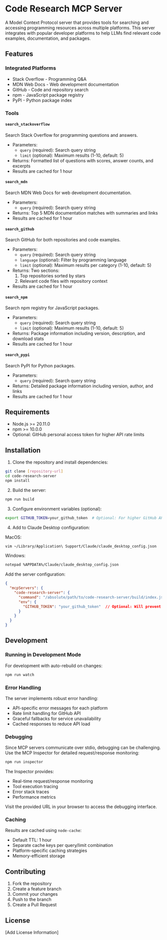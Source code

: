 # Code Research MCP Server

A Model Context Protocol server that provides tools for searching and accessing programming resources across multiple platforms. This server integrates with popular developer platforms to help LLMs find relevant code examples, documentation, and packages.

## Features

### Integrated Platforms
- Stack Overflow - Programming Q&A
- MDN Web Docs - Web development documentation
- GitHub - Code and repository search
- npm - JavaScript package registry
- PyPI - Python package index

### Tools

#### `search_stackoverflow`
Search Stack Overflow for programming questions and answers.
- Parameters:
  - `query` (required): Search query string
  - `limit` (optional): Maximum results (1-10, default: 5)
- Returns: Formatted list of questions with scores, answer counts, and excerpts
- Results are cached for 1 hour

#### `search_mdn`
Search MDN Web Docs for web development documentation.
- Parameters:
  - `query` (required): Search query string
- Returns: Top 5 MDN documentation matches with summaries and links
- Results are cached for 1 hour

#### `search_github`
Search GitHub for both repositories and code examples.
- Parameters:
  - `query` (required): Search query string
  - `language` (optional): Filter by programming language
  - `limit` (optional): Maximum results per category (1-10, default: 5)
- Returns: Two sections:
  1. Top repositories sorted by stars
  2. Relevant code files with repository context
- Results are cached for 1 hour

#### `search_npm`
Search npm registry for JavaScript packages.
- Parameters:
  - `query` (required): Search query string
  - `limit` (optional): Maximum results (1-10, default: 5)
- Returns: Package information including version, description, and download stats
- Results are cached for 1 hour

#### `search_pypi`
Search PyPI for Python packages.
- Parameters:
  - `query` (required): Search query string
- Returns: Detailed package information including version, author, and links
- Results are cached for 1 hour

## Requirements

- Node.js >= 20.11.0
- npm >= 10.0.0
- Optional: GitHub personal access token for higher API rate limits

## Installation

1. Clone the repository and install dependencies:
```bash
git clone [repository-url]
cd code-research-server
npm install
```

2. Build the server:
```bash
npm run build
```

3. Configure environment variables (optional):
```bash
export GITHUB_TOKEN=your_github_token  # Optional: For higher GitHub API rate limits
```

4. Add to Claude Desktop configuration:

MacOS:
```bash
vim ~/Library/Application\ Support/Claude/claude_desktop_config.json
```

Windows:
```bash
notepad %APPDATA%/Claude/claude_desktop_config.json
```

Add the server configuration:
```json
{
  "mcpServers": {
    "code-research-server": {
      "command": "/absolute/path/to/code-research-server/build/index.js",
      "env": {
        "GITHUB_TOKEN": "your_github_token"  // Optional: Will prevent hitting limits early.
      }
    }
  }
}
```

## Development

### Running in Development Mode

For development with auto-rebuild on changes:
```bash
npm run watch
```

### Error Handling

The server implements robust error handling:
- API-specific error messages for each platform
- Rate limit handling for GitHub API
- Graceful fallbacks for service unavailability
- Cached responses to reduce API load

### Debugging

Since MCP servers communicate over stdio, debugging can be challenging. Use the MCP Inspector for detailed request/response monitoring:

```bash
npm run inspector
```

The Inspector provides:
- Real-time request/response monitoring
- Tool execution tracing
- Error stack traces
- Performance metrics

Visit the provided URL in your browser to access the debugging interface.

### Caching

Results are cached using `node-cache`:
- Default TTL: 1 hour
- Separate cache keys per query/limit combination
- Platform-specific caching strategies
- Memory-efficient storage

## Contributing

1. Fork the repository
2. Create a feature branch
3. Commit your changes
4. Push to the branch
5. Create a Pull Request

## License

[Add License Information]
